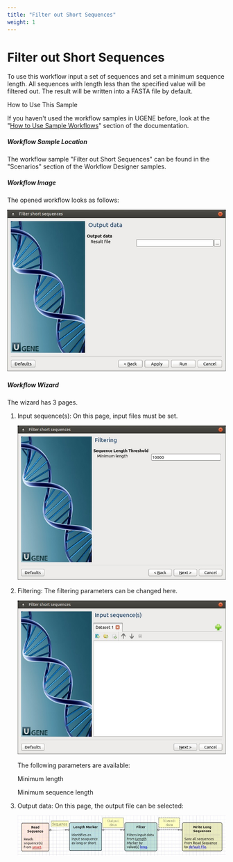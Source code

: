 ```yaml
---
title: "Filter out Short Sequences"
weight: 1
---
```



# Filter out Short Sequences

To use this workflow input a set of sequences and set a minimum sequence length. All sequences with length less than the specified value will be filtered out. The result will be written into a FASTA file by default.

How to Use This Sample

If you haven't used the workflow samples in UGENE before, look at the "[How to Use Sample Workflows](how-to-use-sample-workflows.md)" section of the documentation.

##### Workflow Sample Location

The workflow sample "Filter out Short Sequences" can be found in the "Scenarios" section of the Workflow Designer samples.

##### Workflow Image

The opened workflow looks as follows:


![](/images/65930557/65930558.jpg)

##### Workflow Wizard

The wizard has 3 pages.

1.  Input sequence(s): On this page, input files must be set.


    ![](/images/65930557/65930559.jpg)

2.  Filtering: The filtering parameters can be changed here.


    ![](/images/65930557/65930560.jpg)

    The following parameters are available:

    Minimum length

    Minimum sequence length

3.  Output data: On this page, the output file can be selected:


    ![](/images/65930557/65930561.jpg)
